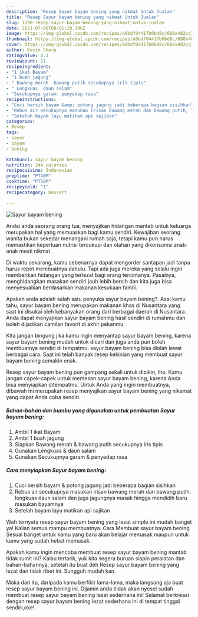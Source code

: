 ```yaml
---
description: "Resep Sayur bayam bening yang nikmat Untuk Jualan"
title: "Resep Sayur bayam bening yang nikmat Untuk Jualan"
slug: 1290-resep-sayur-bayam-bening-yang-nikmat-untuk-jualan
date: 2021-07-06T00:01:20.396Z
image: https://img-global.cpcdn.com/recipes/a9bdf04417b0bd8c/680x482cq70/sayur-bayam-bening-foto-resep-utama.jpg
thumbnail: https://img-global.cpcdn.com/recipes/a9bdf04417b0bd8c/680x482cq70/sayur-bayam-bening-foto-resep-utama.jpg
cover: https://img-global.cpcdn.com/recipes/a9bdf04417b0bd8c/680x482cq70/sayur-bayam-bening-foto-resep-utama.jpg
author: Kevin Sharp
ratingvalue: 4.1
reviewcount: 11
recipeingredient:
- "1 ikat Bayam"
- "1 buah jagung"
- " Bawang merah  bawang putih secukupnya iris tipis"
- " Lengkuas  daun salam"
- "Secukupnya garam  penyedap rasa"
recipeinstructions:
- "Cuci bersih bayam &amp; potong jagung jadi beberapa bagian sisihkan"
- "Rebus air secukupnya masukan irisan bawang merah dan bawang putih, lengkuas daun salam dan juga jagungnya masak hingga mendidih baru masukan bayamnya"
- "Setelah bayam layu matikan api sajikan"
categories:
- Resep
tags:
- sayur
- bayam
- bening

katakunci: sayur bayam bening 
nutrition: 244 calories
recipecuisine: Indonesian
preptime: "PT40M"
cooktime: "PT58M"
recipeyield: "1"
recipecategory: Dessert

---
```



![Sayur bayam bening](https://img-global.cpcdn.com/recipes/a9bdf04417b0bd8c/680x482cq70/sayur-bayam-bening-foto-resep-utama.jpg)

Andai anda seorang orang tua, menyajikan hidangan mantab untuk keluarga merupakan hal yang memuaskan bagi kamu sendiri. Kewajiban seorang  wanita bukan sekedar menangani rumah saja, tetapi kamu pun harus memastikan keperluan nutrisi tercukupi dan olahan yang dikonsumsi anak-anak mesti nikmat.

Di waktu  sekarang, kamu sebenarnya dapat mengorder santapan jadi tanpa harus repot membuatnya dahulu. Tapi ada juga mereka yang selalu ingin memberikan hidangan yang terlezat bagi orang tercintanya. Pasalnya, menghidangkan masakan sendiri jauh lebih bersih dan kita juga bisa menyesuaikan berdasarkan makanan kesukaan famili. 



Apakah anda adalah salah satu penyuka sayur bayam bening?. Asal kamu tahu, sayur bayam bening merupakan makanan khas di Nusantara yang saat ini disukai oleh kebanyakan orang dari berbagai daerah di Nusantara. Anda dapat menyajikan sayur bayam bening hasil sendiri di rumahmu dan boleh dijadikan camilan favorit di akhir pekanmu.

Kita jangan bingung jika kamu ingin menyantap sayur bayam bening, karena sayur bayam bening mudah untuk dicari dan juga anda pun boleh membuatnya sendiri di tempatmu. sayur bayam bening bisa diolah lewat berbagai cara. Saat ini telah banyak resep kekinian yang membuat sayur bayam bening semakin enak.

Resep sayur bayam bening pun gampang sekali untuk dibikin, lho. Kamu jangan capek-capek untuk memesan sayur bayam bening, karena Anda bisa menyiapkan ditempatmu. Untuk Anda yang ingin membuatnya, dibawah ini merupakan resep menyajikan sayur bayam bening yang nikamat yang dapat Anda coba sendiri.

<!--inarticleads1-->

##### Bahan-bahan dan bumbu yang digunakan untuk pembuatan Sayur bayam bening:

1. Ambil 1 ikat Bayam
1. Ambil 1 buah jagung
1. Siapkan  Bawang merah &amp; bawang putih secukupnya iris tipis
1. Gunakan  Lengkuas &amp; daun salam
1. Gunakan Secukupnya garam &amp; penyedap rasa




<!--inarticleads2-->

##### Cara menyiapkan Sayur bayam bening:

1. Cuci bersih bayam &amp; potong jagung jadi beberapa bagian sisihkan
1. Rebus air secukupnya masukan irisan bawang merah dan bawang putih, lengkuas daun salam dan juga jagungnya masak hingga mendidih baru masukan bayamnya
1. Setelah bayam layu matikan api sajikan




Wah ternyata resep sayur bayam bening yang lezat simple ini mudah banget ya! Kalian semua mampu membuatnya. Cara Membuat sayur bayam bening Sesuai banget untuk kamu yang baru akan belajar memasak maupun untuk kamu yang sudah hebat memasak.

Apakah kamu ingin mencoba membuat resep sayur bayam bening mantab tidak rumit ini? Kalau tertarik, yuk kita segera buruan siapin peralatan dan bahan-bahannya, setelah itu buat deh Resep sayur bayam bening yang lezat dan tidak ribet ini. Sungguh mudah kan. 

Maka dari itu, daripada kamu berfikir lama-lama, maka langsung aja buat resep sayur bayam bening ini. Dijamin anda tiidak akan nyesel sudah membuat resep sayur bayam bening lezat sederhana ini! Selamat berkreasi dengan resep sayur bayam bening lezat sederhana ini di tempat tinggal sendiri,oke!.

